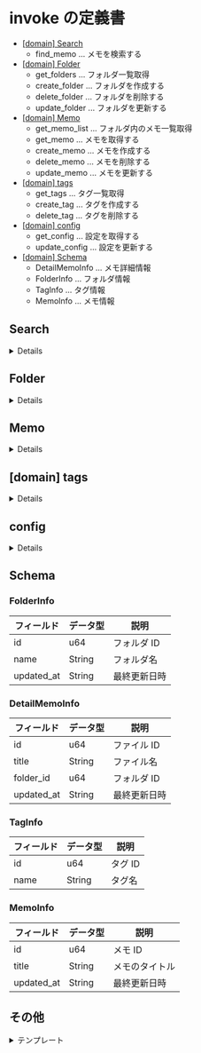 # invoke の定義書

- [[domain] Search](#Search)
  - find_memo ... メモを検索する
- [[domain] Folder](#Folder)
  - get_folders ... フォルダ一覧取得
  - create_folder ... フォルダを作成する
  - delete_folder ... フォルダを削除する
  - update_folder ... フォルダを更新する
- [[domain] Memo](#Memo)
  - get_memo_list ... フォルダ内のメモ一覧取得
  - get_memo ... メモを取得する
  - create_memo ... メモを作成する
  - delete_memo ... メモを削除する
  - update_memo ... メモを更新する
- [[domain] tags](#tags)
  - get_tags ... タグ一覧取得
  - create_tag ... タグを作成する
  - delete_tag ... タグを削除する
- [[domain] config](#config)
  - get_config ... 設定を取得する
  - update_config ... 設定を更新する
- [[domain] Schema](#Schema)
  - DetailMemoInfo ... メモ詳細情報
  - FolderInfo ... フォルダ情報
  - TagInfo ... タグ情報
  - MemoInfo ... メモ情報

## Search

<details>

### find_memo

#### 説明

メモを検索する Invoke コマンド

#### パラメータ

| パラメータ名 | データ型   | 必須   | 説明                     |
| ------------ | ---------- | ------ | ------------------------ |
| memo_title   | String     | はい   | メモタイトル             |
| tags         | `Vec<u64>` | いいえ | 検索対象のタグ ID の配列 |

#### 戻り値

| データ名 | データ型              | 説明                   |
| -------- | --------------------- | ---------------------- |
| files    | `Vec<DetailMemoInfo>` | 検索結果のメモ情報配列 |

[DetailMemoInfo 構造体](#DetailMemoInfo)

</details>

## Folder

<details>

### get_folders

#### 説明

フォルダ一覧取得

#### パラメータ

なし

#### 戻り値

| データ名 | データ型          | 説明               |
| -------- | ----------------- | ------------------ |
| folders  | `Vec<FolderInfo>` | フォルダ情報の配列 |

[FolderInfo 構造体](#FolderInfo)

### create_folder

#### 説明

新規フォルダを作成する Invoke コマンド

#### パラメータ

| パラメータ名 | データ型 | 必須 | 説明       |
| ------------ | -------- | ---- | ---------- |
| name         | String   | はい | フォルダ名 |

#### 戻り値

| データ名 | データ型 | 説明                    |
| -------- | -------- | ----------------------- |
| id       | u64      | 作成されたフォルダの ID |

### delete_folder

#### 説明

フォルダを削除する Invoke コマンド

#### パラメータ

| パラメータ名 | データ型 | 必須 | 説明                  |
| ------------ | -------- | ---- | --------------------- |
| folder_id    | u64      | はい | 削除するフォルダの ID |

#### 戻り値

なし

### update_folder

#### 説明

フォルダ情報を更新する Invoke コマンド

#### パラメータ

| パラメータ名 | データ型 | 必須   | 説明                  |
| ------------ | -------- | ------ | --------------------- |
| folder_id    | u64      | はい   | 更新するフォルダの ID |
| name         | String   | いいえ | 新しいフォルダ名      |

#### 戻り値

なし

</details>

## Memo

<details>

### get_memo_list

#### 説明

フォルダ内のメモ一覧を取得する Invoke コマンド

#### パラメータ

| パラメータ名 | データ型 | 必須 | 説明          |
| ------------ | -------- | ---- | ------------- |
| folder_id    | u64      | はい | フォルダの ID |

#### 戻り値

| データ名 | データ型        | 説明           |
| -------- | --------------- | -------------- |
| memos    | `Vec<MemoInfo>` | メモ情報の配列 |

[MemoInfo 構造体](#MemoInfo)

### get_detail_memo

#### 説明

メモの詳細を取得する Invoke コマンド

#### パラメータ

| パラメータ名 | データ型 | 必須 | 説明      |
| ------------ | -------- | ---- | --------- |
| memo_id      | u64      | はい | メモの ID |

#### 戻り値

| データ名   | データ型       | 説明                       |
| ---------- | -------------- | -------------------------- |
| id         | u64            | メモ ID                    |
| title      | String         | メモのタイトル             |
| content    | String         | メモの Markdown コンテンツ |
| created_at | String         | 作成日時                   |
| updated_at | String         | 最終更新日時               |
| tags       | `Vec<TagInfo>` | タグ情報の配列             |

[TagInfo 構造体](#TagInfo)

### create_memo

#### 説明

新規メモを作成する Invoke コマンド

#### パラメータ

| パラメータ名 | データ型   | 必須   | 説明                       |
| ------------ | ---------- | ------ | -------------------------- |
| title        | String     | はい   | メモのタイトル             |
| content      | String     | はい   | メモの Markdown コンテンツ |
| tags         | `Vec<u64>` | いいえ | 付与するタグ ID の配列     |

#### 戻り値

| データ名 | データ型 | 説明                |
| -------- | -------- | ------------------- |
| id       | u64      | 作成されたメモの ID |

### delete_memo

#### 説明

メモを削除する Invoke コマンド

#### パラメータ

| パラメータ名 | データ型 | 必須 | 説明              |
| ------------ | -------- | ---- | ----------------- |
| memo_id      | u64      | はい | 削除するメモの ID |

#### 戻り値

なし

### update_memo

#### 説明

既存メモを更新する Invoke コマンド

#### パラメータ

| パラメータ名 | データ型   | 必須   | 説明                             |
| ------------ | ---------- | ------ | -------------------------------- |
| memo_id      | u64        | はい   | 更新するメモの ID                |
| title        | String     | いいえ | 新しいメモのタイトル             |
| content      | String     | いいえ | 新しいメモの Markdown コンテンツ |
| tags         | `Vec<u64>` | いいえ | 新しく付与するタグ ID の配列     |

#### 戻り値

なし

</details>

## [domain] tags

<details>

### get_tags

#### 説明

全タグ一覧を取得する Invoke コマンド

#### パラメータ

なし

#### 戻り値

| データ名 | データ型       | 説明           |
| -------- | -------------- | -------------- |
| tags     | `Vec<TagInfo>` | タグ情報の配列 |

[TagInfo 構造体](#TagInfo)

### create_tag

#### 説明

新規タグを作成する Invoke コマンド

#### パラメータ

| パラメータ名 | データ型 | 必須 | 説明   |
| ------------ | -------- | ---- | ------ |
| name         | String   | はい | タグ名 |

#### 戻り値

| データ名 | データ型 | 説明                |
| -------- | -------- | ------------------- |
| id       | u64      | 作成されたタグの ID |

### delete_tag

#### 説明

タグを削除する Invoke コマンド

#### パラメータ

| パラメータ名 | データ型 | 必須 | 説明              |
| ------------ | -------- | ---- | ----------------- |
| tag_id       | u64      | はい | 削除するタグの ID |

#### 戻り値

なし

</details>

## config

<details>

### get_config

#### 説明

アプリケーション設定を取得する Invoke コマンド

#### パラメータ

なし

#### 戻り値

| データ名  | データ型 | 説明                                  |
| --------- | -------- | ------------------------------------- |
| theme     | String   | テーマ設定（"light"/"dark"/"system"） |
| font_size | u32      | フォントサイズ                        |

### update_config

#### 説明

アプリケーション設定を更新する Invoke コマンド

#### パラメータ

| パラメータ名 | データ型 | 必須   | 説明                                  |
| ------------ | -------- | ------ | ------------------------------------- |
| theme        | String   | いいえ | テーマ設定（"light"/"dark"/"system"） |
| font_size    | u32      | いいえ | フォントサイズ                        |

#### 戻り値

なし

</details>

## Schema

### FolderInfo

| フィールド | データ型 | 説明         |
| ---------- | -------- | ------------ |
| id         | u64      | フォルダ ID  |
| name       | String   | フォルダ名   |
| updated_at | String   | 最終更新日時 |

### DetailMemoInfo

| フィールド | データ型 | 説明         |
| ---------- | -------- | ------------ |
| id         | u64      | ファイル ID  |
| title      | String   | ファイル名   |
| folder_id  | u64      | フォルダ ID  |
| updated_at | String   | 最終更新日時 |

### TagInfo

| フィールド | データ型 | 説明    |
| ---------- | -------- | ------- |
| id         | u64      | タグ ID |
| name       | String   | タグ名  |

### MemoInfo

| フィールド | データ型 | 説明           |
| ---------- | -------- | -------------- |
| id         | u64      | メモ ID        |
| title      | String   | メモのタイトル |
| updated_at | String   | 最終更新日時   |

## その他

<details>
  <summary>テンプレート</summary>

## 関数名

### 説明

関数の詳細

### パラメータ

| パラメータ名 | データ型 | 必須 | 説明 |
| ------------ | -------- | ---- | ---- |
|              |          |      |      |

### 戻り値

| データ名 | データ型 | 説明 |
| -------- | -------- | ---- |
|          |          |      |

</details>

